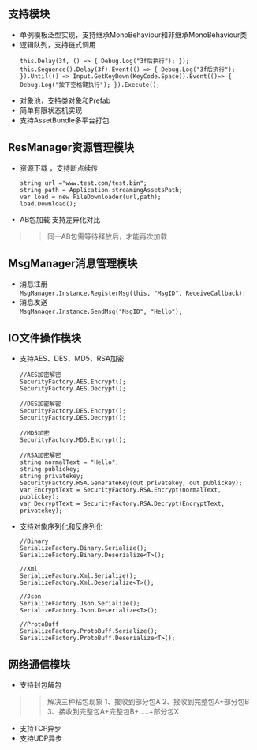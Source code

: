 ## 支持模块
* 单例模板泛型实现，支持继承MonoBehaviour和非继承MonoBehaviour类
* 逻辑队列，支持链式调用
	```
	this.Delay(3f, () => { Debug.Log("3f后执行"); });
    this.Sequence().Delay(3f).Event(() => { Debug.Log("3f后执行"); }).Until(() => Input.GetKeyDown(KeyCode.Space)).Event(()=> { Debug.Log("按下空格键执行"); }).Execute();
	```
* 对象池，支持类对象和Prefab
* 简单有限状态机实现
* 支持AssetBundle多平台打包
## ResManager资源管理模块
* 资源下载 ，支持断点续传
	```
	string url ="www.test.com/test.bin";
	string path = Application.streamingAssetsPath;
	var load = new FileDownloader(url,path);
	load.Download();
	```
* AB包加载 支持差异化对比
>	>同一AB包需等待释放后，才能再次加载
## MsgManager消息管理模块
* 消息注册  
	`
	 MsgManager.Instance.RegisterMsg(this, "MsgID", ReceiveCallback);
	`
* 消息发送  
	`
	MsgManager.Instance.SendMsg("MsgID", "Hello");
	`
## IO文件操作模块
* 支持AES、DES、MD5、RSA加密  
	```
	//AES加密解密
	SecurityFactory.AES.Encrypt();
	SecurityFactory.AES.Decrypt();
	
	//DES加密解密
	SecurityFactory.DES.Encrypt();
	SecurityFactory.DES.Decrypt();
	
	//MD5加密
	SecurityFactory.MD5.Encrypt();
	```
	```
	//RSA加密解密
	string normalText = "Hello";
	string publickey;
    string privatekey;
    SecurityFactory.RSA.GenerateKey(out privatekey, out publickey);
    var EncryptText = SecurityFactory.RSA.Encrypt(normalText, publickey);
    var DecryptText = SecurityFactory.RSA.Decrypt(EncryptText, privatekey);
	```
* 支持对象序列化和反序列化	
	```
	//Binary
	SerializeFactory.Binary.Serialize();
	SerializeFactory.Binary.Deserialize<T>();
	
	//Xml
	SerializeFactory.Xml.Serialize();
	SerializeFactory.Xml.Deserialize<T>();
	
	//Json
	SerializeFactory.Json.Serialize();
	SerializeFactory.Json.Deserialize<T>();
	
	//ProtoBuff
	SerializeFactory.ProtoBuff.Serialize();
	SerializeFactory.ProtoBuff.Deserialize<T>();
	```
## 网络通信模块
* 支持封包解包
>	>解决三种粘包现象
>	>1、接收到部分包A
>	>2、接收到完整包A+部分包B
>	>3、接收到完整包A+完整包B+.....+部分包X
* 支持TCP异步
* 支持UDP异步

	
